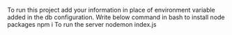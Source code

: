 To run this project add your information in place of environment variable added in the db configuration.
Write below command in bash to install node packages
npm i
To run the server
nodemon index.js
